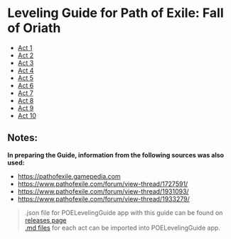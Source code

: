 # Leveling Guide for Path of Exile: Fall of Oriath

- [Act 1](src/Act_1.md)
- [Act 2](src/Act_2.md)
- [Act 3](src/Act_3.md)
- [Act 4](src/Act_4.md)
- [Act 5](src/Act_5.md)
- [Act 6](src/Act_6.md)
- [Act 7](src/Act_7.md)
- [Act 8](src/Act_8.md)
- [Act 9](src/Act_9.md)
- [Act 10](src/Act_10.md)

## Notes:

**In preparing the Guide, information from the following sources was also used:**
- https://pathofexile.gamepedia.com  
- https://www.pathofexile.com/forum/view-thread/1727591/  
- https://www.pathofexile.com/forum/view-thread/1931093/  
- https://www.pathofexile.com/forum/view-thread/1933279/

> .json file for POELevelingGuide app with this guide  can be found on [releases page](https://github.com/Doberm4n/POELevelingGuide/releases)  
> [.md files](src) for each act can be imported into POELevelingGuide app. 
